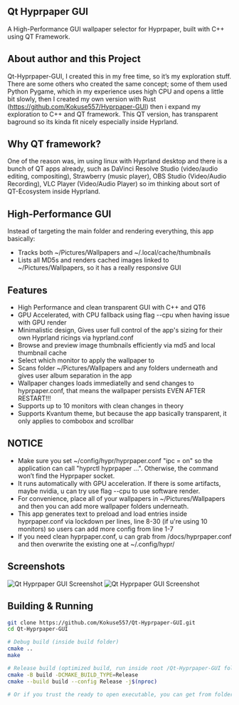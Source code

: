 ## Qt Hyprpaper GUI

A High-Performance GUI wallpaper selector for Hyprpaper, built with C++ using QT Framework.

## About author and this Project

Qt-Hyprpaper-GUI, I created this in my free time, so it’s my exploration stuff. There are some others who created the same concept; some of them used Python Pygame, which in my experience uses high CPU and opens a little bit slowly, then I created my own version with Rust (https://github.com/Kokuse557/Hyprpaper-GUI) then i expand my exploration to C++ and QT framework. This QT version, has transparent baground so its kinda fit nicely especially inside Hyprland.

## Why QT framework?

One of the reason was, im using linux with Hyprland desktop and there is a bunch of QT apps already, such as DaVinci Resolve Studio (video/audio editing, compositing), Strawberry (music player), OBS Studio (Video/Audio Recording), VLC Player (Video/Audio Player) so im thinking about sort of QT-Ecosystem inside Hyprland.

## High-Performance GUI

Instead of targeting the main folder and rendering everything, this app basically:
- Tracks both ~/Pictures/Wallpapers and ~/.local/cache/thumbnails
- Lists all MD5s and renders cached images linked to ~/Pictures/Wallpapers, so it has a really responsive GUI

## Features
- High Performance and clean transparent GUI with C++ and QT6
- GPU Accelerated, with CPU fallback using flag --cpu when having issue with GPU render
- Minimalistic design, Gives user full control of the app's sizing for their own Hyprland ricings via hyprland.conf
- Browse and preview image thumbnails efficiently via md5 and local thumbnail cache
- Select which monitor to apply the wallpaper to
- Scans folder ~/Pictures/Wallpapers and any folders underneath and gives user album separation in the app 
- Wallpaper changes loads immediatelly and send changes to hyprpaper.conf, that means the wallpaper persists EVEN AFTER RESTART!!! 
- Supports up to 10 monitors with clean changes in theory
- Supports Kvantum theme, but because the app basically transparent, it only applies to combobox and scrollbar

## NOTICE
- Make sure you set ~/config/hypr/hyprpaper.conf "ipc = on" so the application can call "hyprctl hyprpaper ...". Otherwise, the command won’t find the Hyprpaper socket.
- It runs automatically with GPU acceleration. If there is some artifacts, maybe nvidia, u can try use flag --cpu to use software render.
- For convenience, place all of your wallpapers in ~/Pictures/Wallpapers and then you can add more wallpaper folders underneath.
- This app generates text to preload and load entries inside hyprpaper.conf via lockdown per lines, line 8-30 (if u're using 10 monitors) so users can add more config from line 1-7
- If you need clean hyprpaper.conf, u can grab from /docs/hyprpaper.conf and then overwrite the existing one at ~/.config/hypr/

## Screenshots
![Qt Hyprpaper GUI Screenshot](docs/Qt-Hyprpaper-GUI_1_hyprshot.png)
![Qt Hyprpaper GUI Screenshot](docs/Qt-Hyprpaper-GUI_2_hyprshot.png)

## Building & Running

```bash
git clone https://github.com/Kokuse557/Qt-Hyprpaper-GUI.git
cd Qt-Hyprpaper-GUI

# Debug build (inside build folder)
cmake .. 
make 

# Release build (optimized build, run inside root /Qt-Hyprpaper-GUI folder)
cmake -B build -DCMAKE_BUILD_TYPE=Release
cmake --build build --config Release -j$(nproc)

# Or if you trust the ready to open executable, you can get from folder Executable/QT-hyprpaper-GUI. If the app wont open, from double click, open it from terminal and lets see the error result. 

